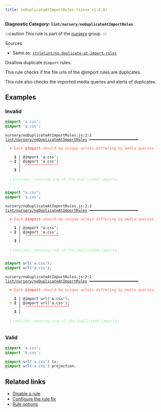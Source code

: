 ```yaml
---
title: noDuplicateAtImportRules (since v1.8.0)
---
```


**Diagnostic Category: `lint/nursery/noDuplicateAtImportRules`**

:::caution
This rule is part of the [nursery](/linter/rules/#nursery) group.
:::

Sources: 
- Same as: <a href="https://github.com/stylelint/stylelint/blob/main/lib/rules/no-duplicate-at-import-rules/README.md" target="_blank"><code>stylelint/no-duplicate-at-import-rules</code></a>

Disallow duplicate `@import` rules.

This rule checks if the file urls of the @import rules are duplicates.

This rule also checks the imported media queries and alerts of duplicates.

## Examples

### Invalid

```css
@import 'a.css';
@import 'a.css';
```

<pre class="language-text"><code class="language-text">nursery/noDuplicateAtImportRules.js:2:2 <a href="https://biomejs.dev/linter/rules/no-duplicate-at-import-rules">lint/nursery/noDuplicateAtImportRules</a> ━━━━━━━━━━━━━━━━━━━━━━

<strong><span style="color: Tomato;">  </span></strong><strong><span style="color: Tomato;">✖</span></strong> <span style="color: Tomato;">Each </span><span style="color: Tomato;"><strong>@import</strong></span><span style="color: Tomato;"> should be unique unless differing by media queries.</span>
  
    <strong>1 │ </strong>@import 'a.css';
<strong><span style="color: Tomato;">  </span></strong><strong><span style="color: Tomato;">&gt;</span></strong> <strong>2 │ </strong>@import 'a.css';
   <strong>   │ </strong> <strong><span style="color: Tomato;">^</span></strong><strong><span style="color: Tomato;">^</span></strong><strong><span style="color: Tomato;">^</span></strong><strong><span style="color: Tomato;">^</span></strong><strong><span style="color: Tomato;">^</span></strong><strong><span style="color: Tomato;">^</span></strong><strong><span style="color: Tomato;">^</span></strong><strong><span style="color: Tomato;">^</span></strong><strong><span style="color: Tomato;">^</span></strong><strong><span style="color: Tomato;">^</span></strong><strong><span style="color: Tomato;">^</span></strong><strong><span style="color: Tomato;">^</span></strong><strong><span style="color: Tomato;">^</span></strong><strong><span style="color: Tomato;">^</span></strong><strong><span style="color: Tomato;">^</span></strong>
    <strong>3 │ </strong>
  
<strong><span style="color: lightgreen;">  </span></strong><strong><span style="color: lightgreen;">ℹ</span></strong> <span style="color: lightgreen;">Consider removing one of the duplicated imports.</span>
  
</code></pre>

```css
@import "a.css";
@import 'a.css';
```

<pre class="language-text"><code class="language-text">nursery/noDuplicateAtImportRules.js:2:2 <a href="https://biomejs.dev/linter/rules/no-duplicate-at-import-rules">lint/nursery/noDuplicateAtImportRules</a> ━━━━━━━━━━━━━━━━━━━━━━

<strong><span style="color: Tomato;">  </span></strong><strong><span style="color: Tomato;">✖</span></strong> <span style="color: Tomato;">Each </span><span style="color: Tomato;"><strong>@import</strong></span><span style="color: Tomato;"> should be unique unless differing by media queries.</span>
  
    <strong>1 │ </strong>@import &quot;a.css&quot;;
<strong><span style="color: Tomato;">  </span></strong><strong><span style="color: Tomato;">&gt;</span></strong> <strong>2 │ </strong>@import 'a.css';
   <strong>   │ </strong> <strong><span style="color: Tomato;">^</span></strong><strong><span style="color: Tomato;">^</span></strong><strong><span style="color: Tomato;">^</span></strong><strong><span style="color: Tomato;">^</span></strong><strong><span style="color: Tomato;">^</span></strong><strong><span style="color: Tomato;">^</span></strong><strong><span style="color: Tomato;">^</span></strong><strong><span style="color: Tomato;">^</span></strong><strong><span style="color: Tomato;">^</span></strong><strong><span style="color: Tomato;">^</span></strong><strong><span style="color: Tomato;">^</span></strong><strong><span style="color: Tomato;">^</span></strong><strong><span style="color: Tomato;">^</span></strong><strong><span style="color: Tomato;">^</span></strong><strong><span style="color: Tomato;">^</span></strong>
    <strong>3 │ </strong>
  
<strong><span style="color: lightgreen;">  </span></strong><strong><span style="color: lightgreen;">ℹ</span></strong> <span style="color: lightgreen;">Consider removing one of the duplicated imports.</span>
  
</code></pre>

```css
@import url('a.css');
@import url('a.css');
```

<pre class="language-text"><code class="language-text">nursery/noDuplicateAtImportRules.js:2:2 <a href="https://biomejs.dev/linter/rules/no-duplicate-at-import-rules">lint/nursery/noDuplicateAtImportRules</a> ━━━━━━━━━━━━━━━━━━━━━━

<strong><span style="color: Tomato;">  </span></strong><strong><span style="color: Tomato;">✖</span></strong> <span style="color: Tomato;">Each </span><span style="color: Tomato;"><strong>@import</strong></span><span style="color: Tomato;"> should be unique unless differing by media queries.</span>
  
    <strong>1 │ </strong>@import url('a.css');
<strong><span style="color: Tomato;">  </span></strong><strong><span style="color: Tomato;">&gt;</span></strong> <strong>2 │ </strong>@import url('a.css');
   <strong>   │ </strong> <strong><span style="color: Tomato;">^</span></strong><strong><span style="color: Tomato;">^</span></strong><strong><span style="color: Tomato;">^</span></strong><strong><span style="color: Tomato;">^</span></strong><strong><span style="color: Tomato;">^</span></strong><strong><span style="color: Tomato;">^</span></strong><strong><span style="color: Tomato;">^</span></strong><strong><span style="color: Tomato;">^</span></strong><strong><span style="color: Tomato;">^</span></strong><strong><span style="color: Tomato;">^</span></strong><strong><span style="color: Tomato;">^</span></strong><strong><span style="color: Tomato;">^</span></strong><strong><span style="color: Tomato;">^</span></strong><strong><span style="color: Tomato;">^</span></strong><strong><span style="color: Tomato;">^</span></strong><strong><span style="color: Tomato;">^</span></strong><strong><span style="color: Tomato;">^</span></strong><strong><span style="color: Tomato;">^</span></strong><strong><span style="color: Tomato;">^</span></strong><strong><span style="color: Tomato;">^</span></strong>
    <strong>3 │ </strong>
  
<strong><span style="color: lightgreen;">  </span></strong><strong><span style="color: lightgreen;">ℹ</span></strong> <span style="color: lightgreen;">Consider removing one of the duplicated imports.</span>
  
</code></pre>

### Valid

```css
@import 'a.css';
@import 'b.css';
```

```css
@import url('a.css') tv;
@import url('a.css') projection;
```

## Related links

- [Disable a rule](/linter/#disable-a-lint-rule)
- [Configure the rule fix](/linter#configure-the-rule-fix)
- [Rule options](/linter/#rule-options)
